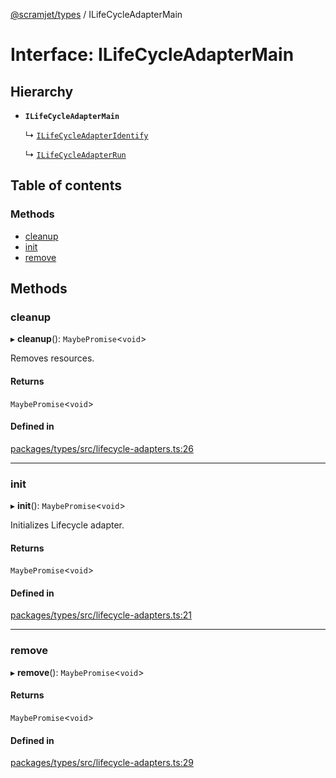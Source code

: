 [@scramjet/types](../README.md) / ILifeCycleAdapterMain

# Interface: ILifeCycleAdapterMain

## Hierarchy

- **`ILifeCycleAdapterMain`**

  ↳ [`ILifeCycleAdapterIdentify`](ilifecycleadapteridentify.md)

  ↳ [`ILifeCycleAdapterRun`](ilifecycleadapterrun.md)

## Table of contents

### Methods

- [cleanup](ilifecycleadaptermain.md#cleanup)
- [init](ilifecycleadaptermain.md#init)
- [remove](ilifecycleadaptermain.md#remove)

## Methods

### cleanup

▸ **cleanup**(): `MaybePromise`<`void`\>

Removes resources.

#### Returns

`MaybePromise`<`void`\>

#### Defined in

[packages/types/src/lifecycle-adapters.ts:26](https://github.com/scramjet-cloud-platform/scramjet-csi-dev/blob/d294535a/packages/types/src/lifecycle-adapters.ts#L26)

___

### init

▸ **init**(): `MaybePromise`<`void`\>

Initializes Lifecycle adapter.

#### Returns

`MaybePromise`<`void`\>

#### Defined in

[packages/types/src/lifecycle-adapters.ts:21](https://github.com/scramjet-cloud-platform/scramjet-csi-dev/blob/d294535a/packages/types/src/lifecycle-adapters.ts#L21)

___

### remove

▸ **remove**(): `MaybePromise`<`void`\>

#### Returns

`MaybePromise`<`void`\>

#### Defined in

[packages/types/src/lifecycle-adapters.ts:29](https://github.com/scramjet-cloud-platform/scramjet-csi-dev/blob/d294535a/packages/types/src/lifecycle-adapters.ts#L29)
